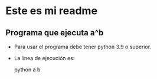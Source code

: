 # Este es mi readme
## Programa que ejecuta a^b

- Para usar el programa debe tener python 3.9 o superior.
- La linea de ejecución es:

    python a b